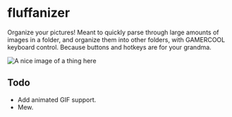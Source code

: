 # fluffanizer
Organize your pictures! Meant to quickly parse through large amounts of images in a folder, and organize them into other folders, with GAMERCOOL keyboard control. Because buttons and hotkeys are for your grandma.

![A nice image of a thing here](https://user-images.githubusercontent.com/6316563/40268156-9df1fd6a-5b36-11e8-87d2-d9b5cedca8f1.png)

## Todo
* Add animated GIF support.
* Mew.

